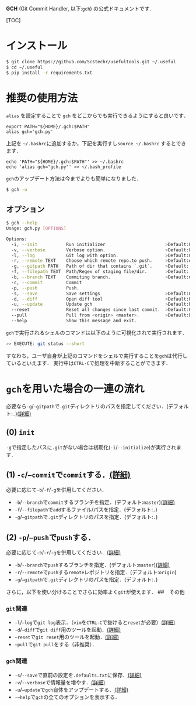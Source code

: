 __GCH__ (Git Commit Handler, 以下:`gch`)  の公式ドキュメントです.

[TOC]

# インストール
```bash
$ git clone https://github.com/Scstechr/usefultools.git ~/.useful
$ cd ~/.useful
$ pip install -r requirements.txt
```

# 推奨の使用方法

 `alias` を設定することで `gch` をどこからでも実行できるようにすると良いです．  

```bash:.bash_profile
export PATH="${HOME}/.gch:$PATH"
alias gch='gch.py'
```

上記を `~/.bashrc`に追加するか，下記を実行すし`source ~/.bashrc` するとできます．

```bash:add
echo 'PATH="${HOME}/.gch:$PATH"' >> ~/.bashrc
echo 'alias gch="gch.py"' >> ~/.bash_profile
```

`gch`のアップデート方法は今までよりも簡単になりました．

```bash
$ gch -u 
```

## オプション
```sh
$ gch --help
Usage: gch.py [OPTIONS]

Options:
  -i, --init           Run initializer                       >Default:False
  -v, --verbose        Verbose option.                       >Default:False
  -l, --log            Git log with option.                  >Default:False
  -r, --remote TEXT    Choose which remote repo.to push.     >Default:origin
  -g, --gitpath PATH   Path of dir that contains `.git`.     >Default:.
  -f, --filepath TEXT  Path/Regex of staging file/dir.       >Default:.
  -b, --branch TEXT    Commiting branch.                     >Default:master
  -c, --commit         Commit
  -p, --push           Push.
  -s, --save           Save settings                         >Default:False
  -d, --diff           Open diff tool                        >Default:False
  -u, --update         Update gch                            >Default:False
  --reset              Reset all changes since last commit.  >Default:False
  --pull               Pull from <origin> <master>.          >Default:False
  --help               Show this message and exit.
```


`gch`で実行されるシェルのコマンドは以下のように可視化されて実行されます．

```bash
>> EXECUTE: git status --short
```
すなわち，ユーザ自身が上記のコマンドをシェルで実行することを`gch`は代行しているといえます．
実行中は`CTRL-C`で処理を中断することができます．

# `gch`を用いた場合の一連の流れ

必要なら`-g`/`—gitpath`で`.git`ディレクトリのパスを指定してください．(デフォルト:`.`)[(詳細)](https://github.com/Scstechr/gch/blob/master/doc/jp/jp_gitpath.md)


## (0) `init`
`-g`で指定したパスに`.git`がない場合は初期化(`-i`/`--initialize`)が実行されます．

## (1) `-c`/`—commit`で`commit`する．[(詳細)](https://github.com/Scstechr/gch/blob/master/doc/jp/jp_commit_filepath.md)
必要に応じて`-b`/`-f`/`-g`を併用してください．
- `-b`/`--branch`で`commit`するブランチを指定．(デフォルト:`master`)[(詳細)](https://github.com/Scstechr/gch/blob/master/doc/jp/jp_branch.md)
- `-f`/`--filepath`で`add`するファイル/パスを指定．(デフォルト:`.`)
- `-g`/`—gitpath`で`.git`ディレクトリのパスを指定．(デフォルト:`.`)

## (2) `-p`/`—push`で`push`する．
必要に応じて`-b`/`-r`/`-g`を併用してください．[(詳細)](https://github.com/Scstechr/gch/blob/master/doc/jp/jp_push_remote.md)
- `-b`/`--branch`で`push`するブランチを指定．(デフォルト:`master`)[(詳細)](https://github.com/Scstechr/gch/blob/master/doc/jp/jp_branch.md)
- `-r`/`--remote`で`push`する`remote`レポジトリを指定．(デフォルト:`origin`)
- `-g`/`—gitpath`で`.git`ディレクトリのパスを指定．(デフォルト:`.`)

さらに，以下を使い分けることでさらに効率よく`git`が使えます．
##　その他
### `git`関連
- `-l`/`—log`で`git log`表示．（`vim`を`CTRL-C`で抜けると`reset`が必要）[(詳細)](https://github.com/Scstechr/gch/blob/master/doc/jp/jp_log.md)
- `-d`/`—diff`で`git diff`用のツールを起動．[(詳細)](https://github.com/Scstechr/gch/blob/master/doc/jp/jp_diff.md)
- `—reset`で`git reset`用のツールを起動．[(詳細)](https://github.com/Scstechr/gch/blob/master/doc/jp/jp_reset.md)
- `—pull`で`git pull`をする（非推奨）．

### `gch`関連
- `-s`/`--save`で直前の設定を`.defaults.txt`に保存．[(詳細)](https://github.com/Scstechr/gch/blob/master/doc/jp/jp_other.md)
- `-v`/`--verbose`で情報量を増やす．[(詳細)](https://github.com/Scstechr/gch/blob/master/doc/jp/jp_verbose.md)
- `-u`/`—update`で`gch`自体をアップデートする．[(詳細)](https://github.com/Scstechr/gch/blob/master/doc/jp/jp_other.md)
- `-—help`で`gch`の全てのオプションを表示する．
